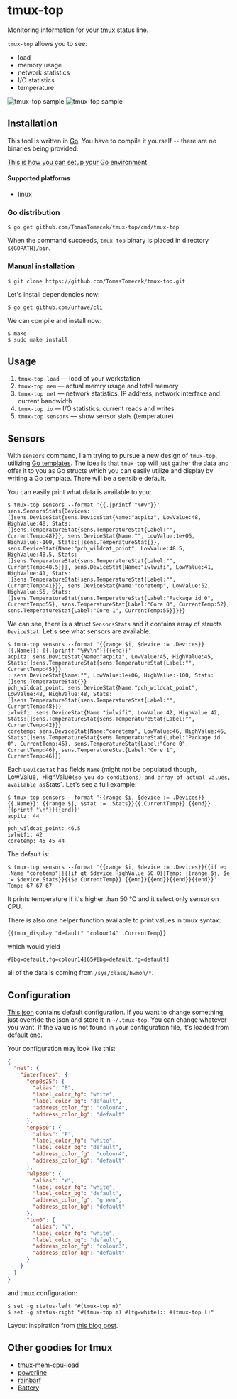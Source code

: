 tmux-top
========

Monitoring information for your [tmux](https://tmux.github.io) status line.

`tmux-top` allows you to see:

 * load
 * memory usage
 * network statistics
 * I/O statistics
 * temperature

![tmux-top sample](https://raw.githubusercontent.com/TomasTomecek/tmux-top/master/docs/tmux_top_example.png)
![tmux-top sample](https://raw.githubusercontent.com/TomasTomecek/tmux-top/master/docs/tmux_top_example2.png)


Installation
------------

This tool is written in [Go](http://golang.org/). You have to compile it yourself -- there are no binaries being provided.

[This is how you can setup your Go environment](http://golang.org/doc/install).

#### Supported platforms

 * linux

### Go distribution

```
$ go get github.com/TomasTomecek/tmux-top/cmd/tmux-top
```

When the command succeeds, `tmux-top` binary is placed in directory `${GOPATH}/bin`.


### Manual installation

```
$ git clone https://github.com/TomasTomecek/tmux-top.git
```

Let's install dependencies now:

```
$ go get github.com/urfave/cli
```

We can compile and install now:

```
$ make
$ sudo make install
```

Usage
-----

 1. `tmux-top load` — load of your workstation
 2. `tmux-top mem` — actual memry usage and total memory
 3. `tmux-top net` — network statistics: IP address, network interface and current bandwidth
 4. `tmux-top io` — I/O statistics: current reads and writes
 4. `tmux-top sensors` — show sensor stats (temperature)


Sensors
-------

With `sensors` command, I am trying to pursue a new design of `tmux-top`,
utilizing [Go templates](https://golang.org/pkg/text/template/). The idea is
that `tmux-top` will just gather the data and offer it to you as Go structs
which you can easily utilize and display by writing a Go template. There will
be a sensible default.

You can easily print what data is available to you:
```
$ tmux-top sensors --format '{{.|printf "%#v"}}'
sens.SensorsStats{Devices:[]sens.DeviceStat{sens.DeviceStat{Name:"acpitz", LowValue:48, HighValue:48, Stats:[]sens.TemperatureStat{sens.TemperatureStat{Label:"", CurrentTemp:48}}}, sens.DeviceStat{Name:"", LowValue:1e+06, HighValue:-100, Stats:[]sens.TemperatureStat{}}, sens.DeviceStat{Name:"pch_wildcat_point", LowValue:48.5, HighValue:48.5, Stats:[]sens.TemperatureStat{sens.TemperatureStat{Label:"", CurrentTemp:48.5}}}, sens.DeviceStat{Name:"iwlwifi", LowValue:41, HighValue:41, Stats:[]sens.TemperatureStat{sens.TemperatureStat{Label:"", CurrentTemp:41}}}, sens.DeviceStat{Name:"coretemp", LowValue:52, HighValue:55, Stats:[]sens.TemperatureStat{sens.TemperatureStat{Label:"Package id 0", CurrentTemp:55}, sens.TemperatureStat{Label:"Core 0", CurrentTemp:52}, sens.TemperatureStat{Label:"Core 1", CurrentTemp:55}}}}}
```

We can see, there is a struct `SensorsStats` and it contains array of structs
`DeviceStat`. Let's see what sensors are available:
```
$ tmux-top sensors --format '{{range $i, $device := .Devices}}{{.Name}}: {{.|printf "%#v\n"}}{{end}}'
acpitz: sens.DeviceStat{Name:"acpitz", LowValue:45, HighValue:45, Stats:[]sens.TemperatureStat{sens.TemperatureStat{Label:"", CurrentTemp:45}}}
: sens.DeviceStat{Name:"", LowValue:1e+06, HighValue:-100, Stats:[]sens.TemperatureStat{}}
pch_wildcat_point: sens.DeviceStat{Name:"pch_wildcat_point", LowValue:48, HighValue:48, Stats:[]sens.TemperatureStat{sens.TemperatureStat{Label:"", CurrentTemp:48}}}
iwlwifi: sens.DeviceStat{Name:"iwlwifi", LowValue:42, HighValue:42, Stats:[]sens.TemperatureStat{sens.TemperatureStat{Label:"", CurrentTemp:42}}}
coretemp: sens.DeviceStat{Name:"coretemp", LowValue:46, HighValue:46, Stats:[]sens.TemperatureStat{sens.TemperatureStat{Label:"Package id 0", CurrentTemp:46}, sens.TemperatureStat{Label:"Core 0", CurrentTemp:46}, sens.TemperatureStat{Label:"Core 1", CurrentTemp:46}}}
```

Each `DeviceStat` has fields `Name` (might not be populated though`, `LowValue`,
`HighValue` (so you do conditions) and array of actual values, available as
`Stats`. Let's see a full example:
```
$ tmux-top sensors --format '{{range $i, $device := .Devices}}{{.Name}}: {{range $j, $stat := .Stats}}{{.CurrentTemp}} {{end}}{{printf "\n"}}{{end}}'
acpitz: 44
:
pch_wildcat_point: 46.5
iwlwifi: 42
coretemp: 45 45 44
```

The default is:
```
$ tmux-top sensors --format '{{range $i, $device := .Devices}}{{if eq .Name "coretemp"}}{{if gt $device.HighValue 50.0}}Temp: {{range $j, $e := $device.Stats}}{{$e.CurrentTemp}} {{end}}{{end}}{{end}}{{end}}'
Temp: 67 67 67
```

It prints temperature if it's higher than 50 °C and it select only sensor on CPU.

There is also one helper function available to print values in tmux syntax:
```
{{tmux_display "default" "colour14" .CurrentTemp}}
```

which would yield
```
#[bg=default,fg=colour14]65#[bg=default,fg=default]
```

all of the data is coming from `/sys/class/hwmon/*`.


Configuration
-------------

[This json](https://github.com/TomasTomecek/tmux-top/blob/master/conf/default_json.go) contains default configuration. If you want to change something, just override the json and store it in `~/.tmux-top`. You can change whatever you want. If the value is not found in your configuration file, it's loaded from default one.

Your configuration may look like this:

```json
{
  "net": {
    "interfaces": {
      "enp0s25": {
        "alias": "E",
        "label_color_fg": "white",
        "label_color_bg": "default",
        "address_color_fg": "colour4",
        "address_color_bg": "default"
      },
      "enp5s0": {
        "alias": "E",
        "label_color_fg": "white",
        "label_color_bg": "default",
        "address_color_fg": "colour4",
        "address_color_bg": "default"
      },
      "wlp3s0": {
        "alias": "W",
        "label_color_fg": "white",
        "label_color_bg": "default",
        "address_color_fg": "green",
        "address_color_bg": "default"
      },
      "tun0": {
        "alias": "V",
        "label_color_fg": "white",
        "label_color_bg": "default",
        "address_color_fg": "colour3",
        "address_color_bg": "default"
      }
    }
  }
}
```

and tmux configuration:

```shell
$ set -g status-left "#(tmux-top n)"
$ set -g status-right "#(tmux-top m) #[fg=white]:: #(tmux-top l)"
```

Layout inspiration from [this blog post](http://zanshin.net/2013/09/05/my-tmux-configuration/ ).

Other goodies for tmux
----------------------

 * [tmux-mem-cpu-load](https://github.com/thewtex/tmux-mem-cpu-load)
 * [powerline](https://github.com/powerline/powerline)
 * [rainbarf](https://github.com/creaktive/rainbarf)
 * [Battery](https://github.com/Goles/Battery)
